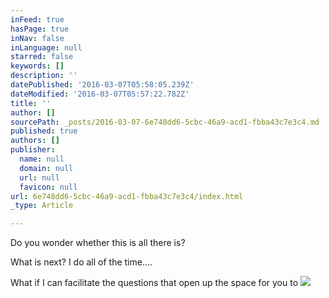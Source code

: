 ```yaml
---
inFeed: true
hasPage: true
inNav: false
inLanguage: null
starred: false
keywords: []
description: ''
datePublished: '2016-03-07T05:58:05.239Z'
dateModified: '2016-03-07T05:57:22.782Z'
title: ''
author: []
sourcePath: _posts/2016-03-07-6e748dd6-5cbc-46a9-acd1-fbba43c7e3c4.md
published: true
authors: []
publisher:
  name: null
  domain: null
  url: null
  favicon: null
url: 6e748dd6-5cbc-46a9-acd1-fbba43c7e3c4/index.html
_type: Article

---
```

Do you wonder whether this is all there is? 

What is next?  I do all of the time.... 

What if I can facilitate the questions that open up the space for you to ![](https://the-grid-user-content.s3-us-west-2.amazonaws.com/c7b17b19-3873-40ca-936c-94fd1d09fb9d.png)
